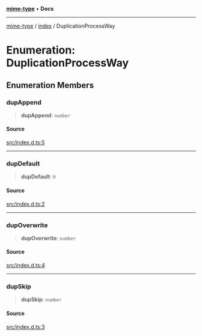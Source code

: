 [**mime-type**](../../README.md) • **Docs**

***

[mime-type](../../modules.md) / [index](../README.md) / DuplicationProcessWay

# Enumeration: DuplicationProcessWay

## Enumeration Members

### dupAppend

> **dupAppend**: `number`

#### Source

[src/index.d.ts:5](https://github.com/snowyu/mime-type.js/blob/7faf7aa6db66357a5627f4d344a77bd868fe4a78/src/index.d.ts#L5)

***

### dupDefault

> **dupDefault**: `0`

#### Source

[src/index.d.ts:2](https://github.com/snowyu/mime-type.js/blob/7faf7aa6db66357a5627f4d344a77bd868fe4a78/src/index.d.ts#L2)

***

### dupOverwrite

> **dupOverwrite**: `number`

#### Source

[src/index.d.ts:4](https://github.com/snowyu/mime-type.js/blob/7faf7aa6db66357a5627f4d344a77bd868fe4a78/src/index.d.ts#L4)

***

### dupSkip

> **dupSkip**: `number`

#### Source

[src/index.d.ts:3](https://github.com/snowyu/mime-type.js/blob/7faf7aa6db66357a5627f4d344a77bd868fe4a78/src/index.d.ts#L3)
